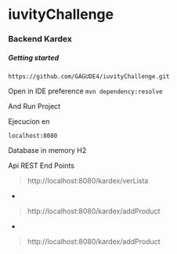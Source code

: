 # iuvityChallenge

### Backend Kardex

##### Getting started

```
https://github.com/GAGUDE4/iuvityChallenge.git
```

Open in IDE preference
`mvn dependency:resolve`

And Run Project

Ejecucion en 

`localhost:8080`

Database in memory H2

Api REST End Points

> http://localhost:8080/kardex/verLista
-
> http://localhost:8080/kardex/addProduct
-
> http://localhost:8080/kardex/addProduct
